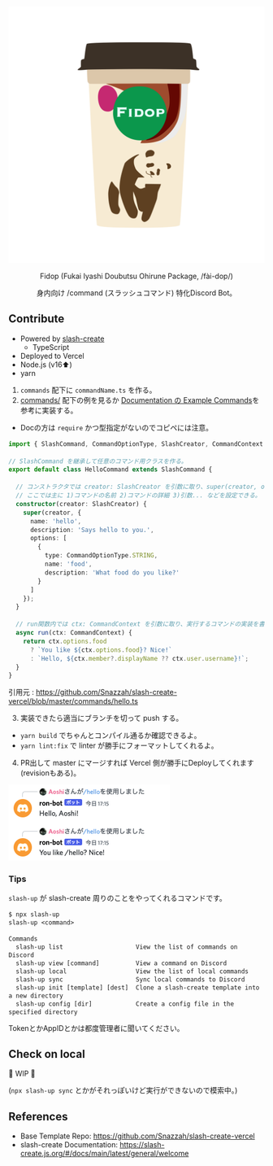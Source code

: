 <div align="center">

<img src="/fidop.png">

Fidop (Fukai Iyashi Doubutsu Ohirune Package, /fài-dop/)

身内向け /command (スラッシュコマンド) 特化Discord Bot。
</div>

## Contribute

- Powered by [slash-create](https://github.com/Snazzah/slash-create)
  - TypeScript
- Deployed to Vercel
- Node.js (v16:arrow_up:)
- yarn

1. `commands` 配下に `commandName.ts` を作る。
2. [commands/](commands/) 配下の例を見るか [Documentation の Example Commands](https://slash-create.js.org/#/docs/main/latest/examples/command)を参考に実装する。
  - Docの方は `require` かつ型指定がないのでコピペには注意。

```ts
import { SlashCommand, CommandOptionType, SlashCreator, CommandContext } from 'slash-create';

// SlashCommand を継承して任意のコマンド用クラスを作る。
export default class HelloCommand extends SlashCommand {

  // コンストラクタでは creator: SlashCreator を引数に取り、super(creator, options) を呼ぶ。
  // ここでは主に 1)コマンドの名前 2)コマンドの詳細 3)引数... などを設定できる。
  constructor(creator: SlashCreator) {
    super(creator, {
      name: 'hello',
      description: 'Says hello to you.',
      options: [
        {
          type: CommandOptionType.STRING,
          name: 'food',
          description: 'What food do you like?'
        }
      ]
    });
  }

  // run関数内では ctx: CommandContext を引数に取り、実行するコマンドの実装を書く。
  async run(ctx: CommandContext) {
    return ctx.options.food
      ? `You like ${ctx.options.food}? Nice!`
      : `Hello, ${ctx.member?.displayName ?? ctx.user.username}!`;
  }
}
```
引用元 : https://github.com/Snazzah/slash-create-vercel/blob/master/commands/hello.ts

3. 実装できたら適当にブランチを切って push する。
  - `yarn build` でちゃんとコンパイル通るか確認できるよ。
  - `yarn lint:fix` で linter が勝手にフォーマットしてくれるよ。
4. PR出して master にマージすれば Vercel 側が勝手にDeployしてくれます(revisionもある)。

![sample.png](sample.png)

### Tips

`slash-up` が slash-create 周りのことをやってくれるコマンドです。

```
$ npx slash-up
slash-up <command>

Commands
  slash-up list                    View the list of commands on Discord
  slash-up view [command]          View a command on Discord
  slash-up local                   View the list of local commands
  slash-up sync                    Sync local commands to Discord
  slash-up init [template] [dest]  Clone a slash-create template into a new directory
  slash-up config [dir]            Create a config file in the specified directory
```

TokenとかAppIDとかは都度管理者に聞いてください。

## Check on local

:construction: WIP :construction:

(`npx slash-up sync` とかがそれっぽいけど実行ができないので模索中。)

## References

- Base Template Repo: https://github.com/Snazzah/slash-create-vercel
- slash-create Documentation: https://slash-create.js.org/#/docs/main/latest/general/welcome


